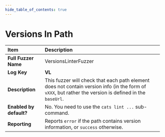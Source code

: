 ```yaml
--- 
hide_table_of_contents: true
---
```


# Versions In Path

| Item                                                                | Description                                                                                                                                             |
|:--------------------------------------------------------------------|:--------------------------------------------------------------------------------------------------------------------------------------------------------|
| **Full Fuzzer Name**                                                | VersionsLinterFuzzer                                                                                                                                    |
| **Log Key**                                                         | **VL**                                                                                                                                                  |
| **Description**                                                     | This fuzzer will check that each path element does not contain version info (in the form of `vXXX`, but rather the version is defined in the `baseUrl`. |
| **Enabled by default?**                                             | No. You need to use the `cats lint ...` sub-command.                                                                                                    |                                                                                                                                                                                                                                                                                                                                                                                                                                     |
| **Reporting**                                                       | Reports `error` if the path contains version information, or `success` otherwise.                                                                       | 
